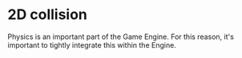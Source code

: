 # 2D collision

Physics is an important part of the Game Engine. For this reason, it's important to tightly integrate this within the Engine.

